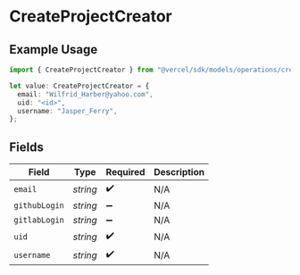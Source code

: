 # CreateProjectCreator

## Example Usage

```typescript
import { CreateProjectCreator } from "@vercel/sdk/models/operations/createproject.js";

let value: CreateProjectCreator = {
  email: "Wilfrid_Harber@yahoo.com",
  uid: "<id>",
  username: "Jasper_Ferry",
};
```

## Fields

| Field              | Type               | Required           | Description        |
| ------------------ | ------------------ | ------------------ | ------------------ |
| `email`            | *string*           | :heavy_check_mark: | N/A                |
| `githubLogin`      | *string*           | :heavy_minus_sign: | N/A                |
| `gitlabLogin`      | *string*           | :heavy_minus_sign: | N/A                |
| `uid`              | *string*           | :heavy_check_mark: | N/A                |
| `username`         | *string*           | :heavy_check_mark: | N/A                |